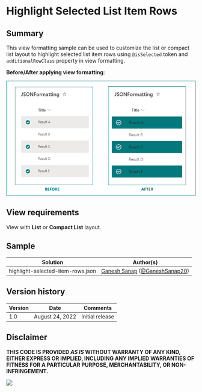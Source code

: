 # Highlight Selected List Item Rows

## Summary

This view formatting sample can be used to customize the list or compact list layout to highlight selected list item rows using `@isSelected` token and `additionalRowClass` property in view formatting.

**Before/After applying view formatting**:

![screenshot of the sample](./assets/screenshot.png)

## View requirements

View with **List** or **Compact List** layout.

## Sample

Solution|Author(s)
--------|---------
highlight-selected-item-rows.json | [Ganesh Sanap](https://github.com/ganesh-sanap) ([@GaneshSanap20](https://twitter.com/GaneshSanap20))

## Version history

Version |Date            |Comments
--------|----------------|--------------------------------
1.0     |August 24, 2022 |Initial release

## Disclaimer

**THIS CODE IS PROVIDED *AS IS* WITHOUT WARRANTY OF ANY KIND, EITHER EXPRESS OR IMPLIED, INCLUDING ANY IMPLIED WARRANTIES OF FITNESS FOR A PARTICULAR PURPOSE, MERCHANTABILITY, OR NON-INFRINGEMENT.**

<img src="https://pnptelemetry.azurewebsites.net/list-formatting/view-samples/highlight-selected-item-rows" />
